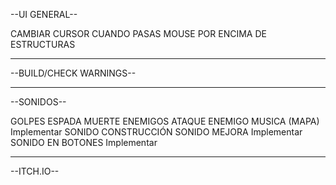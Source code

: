--UI GENERAL--

CAMBIAR CURSOR CUANDO PASAS MOUSE POR ENCIMA DE ESTRUCTURAS

-------------------------------------------------------------------------------------------------
--BUILD/CHECK WARNINGS--

--------------------------------------------------------------------------------------------------
--SONIDOS--

GOLPES ESPADA
MUERTE ENEMIGOS
ATAQUE ENEMIGO
MUSICA (MAPA) Implementar
SONIDO CONSTRUCCIÓN
SONIDO MEJORA Implementar
SONIDO EN BOTONES Implementar

---------------------------------------------------------------------------------------------------
--ITCH.IO--


